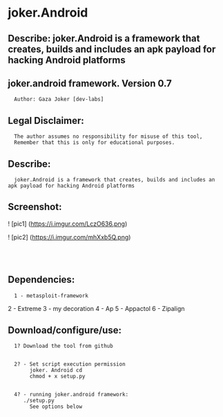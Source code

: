 # joker.Android
## Describe:       joker.Android is a framework that creates, builds and includes an apk payload for hacking Android platforms  
## joker.android framework. Version 0.7
      Author: Gaza Joker [dev-labs]

## Legal Disclaimer:
      The author assumes no responsibility for misuse of this tool,
      Remember that this is only for educational purposes.

## Describe:
      joker.Android is a framework that creates, builds and includes an apk payload for hacking Android platforms
 
## Screenshot:
! [pic1] (https://i.imgur.com/LczO636.png)

! [pic2] (https://i.imgur.com/mhXxb5Q.png)

<br /><br />

## Dependencies:
      1 - metasploit-framework
2 - Extreme
3 - my decoration
4 - Ap
5 - Appactol
6 - Zipalign

## Download/configure/use:
      1? Download the tool from github
           

      2? - Set script execution permission
           joker. Android cd
           chmod + x setup.py


      4? - running joker.android framework:
         ./setup.py
           See options below
